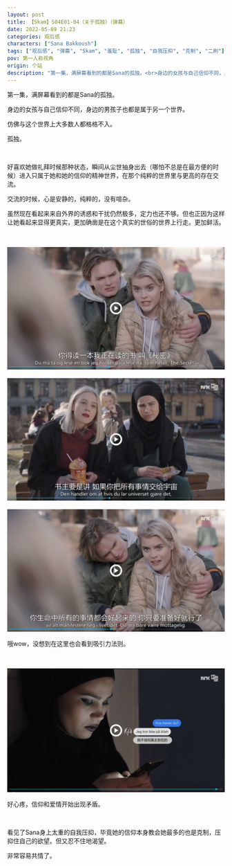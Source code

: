 ```yaml
---
layout: post
title: 【Skam】S04E01-04（关于孤独）（弹幕）
date: 2022-05-09 21:23
categories: 观后感
characters: ["Sana Bakkoush"]
tags: ["观后感", "弹幕", "Skam", "羞耻", "孤独", "自我压抑", "克制", "二刷"]
pov: 第一人称视角
origin: 个站
description: "第一集，满屏幕看到的都是Sana的孤独。<br>身边的女孩与自己信仰不同，身边的男孩子也都是属于另一个世界。<br>仿佛与这个世界上大多数人都格格不入。<br>孤独。"
---
```


第一集，满屏幕看到的都是Sana的孤独。

身边的女孩与自己信仰不同，身边的男孩子也都是属于另一个世界。

仿佛与这个世界上大多数人都格格不入。

孤独。

<br>

好喜欢她做礼拜时候那种状态，瞬间从尘世抽身出去（哪怕不总是在最方便的时候）进入只属于她和她的信仰的精神世界，在那个纯粹的世界里与更高的存在交流。

交流的时候，心是安静的，纯粹的，没有喧杂。

虽然现在看起来来自外界的诱惑和干扰仍然极多，定力也还不够。但也正因为这样让她看起来显得更真实，更加确凿是在这个真实的世俗的世界上行走。更加鲜活。

<br><br>
![2-1](https://raw.githubusercontent.com/junesirius/junesirius.github.io/master/assets/images/Skam/Skam4/Skam4-2-1.png)
<br><br>
![2-2](https://raw.githubusercontent.com/junesirius/junesirius.github.io/master/assets/images/Skam/Skam4/Skam4-2-2.png)
<br><br>
![2-3](https://raw.githubusercontent.com/junesirius/junesirius.github.io/master/assets/images/Skam/Skam4/Skam4-2-3.png)
<br>

哦wow，没想到在这里也会看到吸引力法则。

<br><br>
![3-1](https://raw.githubusercontent.com/junesirius/junesirius.github.io/master/assets/images/Skam/Skam4/Skam4-3-1.png)
<br>

好心疼，信仰和爱情开始出现矛盾。

<br>

看见了Sana身上太重的自我压抑，毕竟她的信仰本身教会她最多的也是克制，压抑住自己的欲望。但又忍不住地渴望。

非常容易共情了。
